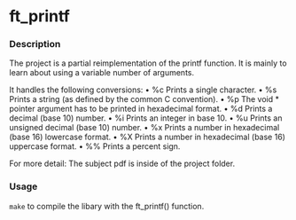 # ft_printf

### Description

The project is a partial reimplementation of the printf function.
It is mainly to learn about using a variable number of arguments.

It handles the following conversions:
• %c Prints a single character.
• %s Prints a string (as defined by the common C convention).
• %p The void * pointer argument has to be printed in hexadecimal format.
• %d Prints a decimal (base 10) number.
• %i Prints an integer in base 10.
• %u Prints an unsigned decimal (base 10) number.
• %x Prints a number in hexadecimal (base 16) lowercase format.
• %X Prints a number in hexadecimal (base 16) uppercase format.
• %% Prints a percent sign.

For more detail: The subject pdf is inside of the project folder.

### Usage

``make`` to compile the libary with the ft_printf() function.
